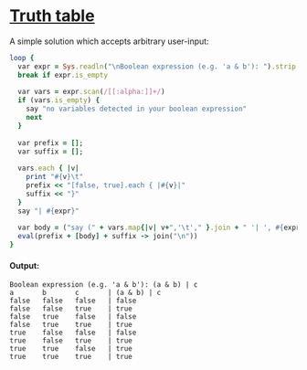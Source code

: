 [1]: https://rosettacode.org/wiki/Truth_table

# [Truth table][1]

A simple solution which accepts arbitrary user-input:

```ruby
loop {
  var expr = Sys.readln("\nBoolean expression (e.g. 'a & b'): ").strip.lc
  break if expr.is_empty
 
  var vars = expr.scan(/[[:alpha:]]+/)
  if (vars.is_empty) {
    say "no variables detected in your boolean expression"
    next
  }
 
  var prefix = [];
  var suffix = [];
 
  vars.each { |v|
    print "#{v}\t"
    prefix << "[false, true].each { |#{v}|"
    suffix << "}"
  }
  say "| #{expr}"
 
  var body = ("say (" + vars.map{|v| v+",'\t'," }.join + " '| ', #{expr})")
  eval(prefix + [body] + suffix -> join("\n"))
}
```

#### Output:
```
Boolean expression (e.g. 'a & b'): (a & b) | c
a       b       c       | (a & b) | c
false   false   false   | false
false   false   true    | true
false   true    false   | false
false   true    true    | true
true    false   false   | false
true    false   true    | true
true    true    false   | true
true    true    true    | true
```
